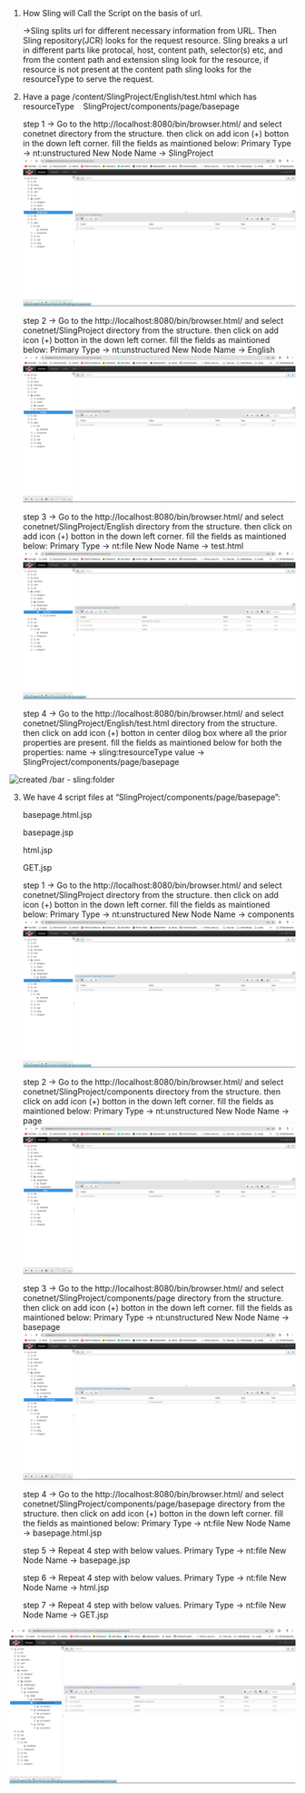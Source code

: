 1. How Sling will Call the Script on the basis of url.
	
	->Sling splits url for different necessary information from URL. Then Sling repository(JCR) looks for the request resource.
	Sling breaks a url in different parts like protocal, host, content path, selector(s) etc, and from the content path and extension sling look for the resource, if resource is not present at the 
	content path sling looks for the resourceType to serve the request.
	
2. Have a page /content/SlingProject/English/test.html which has resourceType    SlingProject/components/page/basepage
	
	
    step 1 -> Go to the http://localhost:8080/bin/browser.html/ and select conetnet directory from the structure. then click on add icon (+) botton in the down left corner.
        fill the fields as maintioned below:
        Primary Type -> nt:unstructured
        New Node Name -> SlingProject
![created /foo - nt:folder   ](image4.png)

    step 2 -> Go to the http://localhost:8080/bin/browser.html/ and select conetnet/SlingProject directory from the structure. then click on add icon (+) botton in the down left corner.
        fill the fields as maintioned below:
        Primary Type -> nt:unstructured
        New Node Name -> English
![created /bar - sling:folder   ](image5.png)

    step 3 -> Go to the http://localhost:8080/bin/browser.html/ and select conetnet/SlingProject/English directory from the structure. then click on add icon (+) botton in the down left corner.
        fill the fields as maintioned below:
        Primary Type -> nt:file
        New Node Name -> test.html
![created /bar - sling:folder   ](image6.png)

    step 4 -> Go to the http://localhost:8080/bin/browser.html/ and select conetnet/SlingProject/English/test.html directory from the structure. then click on add icon (+) botton in center dilog box where all the prior properties are present.
        fill the fields as maintioned below for both the properties:
        name -> sling:tresourceType
        value -> SlingProject/components/page/basepage

![created /bar - sling:folder   ](image7.png)



3. We have 4 script files at “SlingProject/components/page/basepage”:

	basepage.html.jsp

	basepage.jsp

	html.jsp

	GET.jsp

	
	
    step 1 -> Go to the http://localhost:8080/bin/browser.html/ and select conetnet/SlingProject directory from the structure. then click on add icon (+) botton in the down left corner.
        fill the fields as maintioned below:
        Primary Type -> nt:unstructured
        New Node Name -> components
![created /foo - nt:folder   ](image8.png)

    step 2 -> Go to the http://localhost:8080/bin/browser.html/ and select conetnet/SlingProject/components directory from the structure. then click on add icon (+) botton in the down left corner.
        fill the fields as maintioned below:
        Primary Type -> nt:unstructured
        New Node Name -> page
![created /foo - nt:folder   ](image9.png)

    step 3 -> Go to the http://localhost:8080/bin/browser.html/ and select conetnet/SlingProject/components/page directory from the structure. then click on add icon (+) botton in the down left corner.
        fill the fields as maintioned below:
        Primary Type -> nt:unstructured
        New Node Name -> basepage
![created /bar - sling:folder   ](image10.png)

    step 4 -> Go to the http://localhost:8080/bin/browser.html/ and select conetnet/SlingProject/components/page/basepage directory from the structure. then click on add icon (+) botton in the down left corner.
        fill the fields as maintioned below:
        Primary Type -> nt:file
        New Node Name -> basepage.html.jsp

	step 5 -> Repeat 4 step with below values.
        Primary Type -> nt:file
        New Node Name -> basepage.jsp

	step 6 -> Repeat 4 step with below values.
        Primary Type -> nt:file
        New Node Name -> html.jsp

	step 7 -> Repeat 4 step with below values.
        Primary Type -> nt:file
        New Node Name -> GET.jsp

![created /bar - sling:folder   ](image11.png)